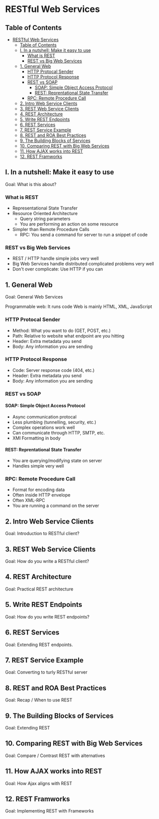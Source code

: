 # RESTful Web Services

## Table of Contents

- [RESTful Web Services](#restful-web-services)
  - [Table of Contents](#table-of-contents)
  - [I. In a nutshell: Make it easy to use](#i-in-a-nutshell-make-it-easy-to-use)
    - [What is REST](#what-is-rest)
    - [REST vs Big Web Services](#rest-vs-big-web-services)
  - [1. General Web](#1-general-web)
    - [HTTP Protocal Sender](#http-protocal-sender)
    - [HTTP Protocol Response](#http-protocol-response)
    - [REST vs SOAP](#rest-vs-soap)
      - [SOAP: Simple Object Access Protocol](#soap-simple-object-access-protocol)
      - [REST: Reprentational State Transfer](#rest-reprentational-state-transfer)
    - [RPC: Remote Procedure Call](#rpc-remote-procedure-call)
  - [2. Intro Web Service Clients](#2-intro-web-service-clients)
  - [3. REST Web Service Clients](#3-rest-web-service-clients)
  - [4. REST Architecture](#4-rest-architecture)
  - [5. Write REST Endpoints](#5-write-rest-endpoints)
  - [6. REST Services](#6-rest-services)
  - [7. REST Service Example](#7-rest-service-example)
  - [8. REST and ROA Best Practices](#8-rest-and-roa-best-practices)
  - [9. The Building Blocks of Services](#9-the-building-blocks-of-services)
  - [10. Comparing REST with Big Web Services](#10-comparing-rest-with-big-web-services)
  - [11. How AJAX works into REST](#11-how-ajax-works-into-rest)
  - [12. REST Framworks](#12-rest-framworks)

## I. In a nutshell: Make it easy to use

Goal: What is this about?

### What is REST

- Representational State Transfer
- Resource Oriented Architecture
  - Query string parameters
  - You are performing an action on some resource
- Simpler than Remote Procedure Calls
  - RPC: You send a command for server to run a snippet of code

### REST vs Big Web Services

- REST / HTTP handle simple jobs very well
- Big Web Services handle distributed complicated problems very well
- Don't over complicate: Use HTTP if you can

## 1. General Web

Goal: General Web Services

Programmable web: It runs code
Web is mainly HTML, XML, JavaScript

### HTTP Protocal Sender

- Method: What you want to do (GET, POST, etc.)
- Path: Relative to website what endpoint are you hitting
- Header: Extra metadata you send
- Body: Any information you are sending

### HTTP Protocol Response

- Code: Server response code (404, etc.)
- Header: Extra metadata you send
- Body: Any information you are sending

### REST vs SOAP

#### SOAP: Simple Object Access Protocol

- Async communication protocal
- Less plumbing (tunnelling, security, etc.)
- Complex operations work well
- Can communicate through HTTP, SMTP, etc.
- XMl Formatting in body

#### REST: Reprentational State Transfer

- You are querying/modifying state on server
- Handles simple very well

### RPC: Remote Procedure Call

- Format for encoding data
- Often inside HTTP envelope
- Often XML-RPC
- You are running a command on the server

## 2. Intro Web Service Clients

Goal: Introduction to RESTful client?

## 3. REST Web Service Clients

Goal: How do you write a RESTful client?

## 4. REST Architecture

Goal: Practical REST architecture

## 5. Write REST Endpoints

Goal: How do you write REST endpoints?

## 6. REST Services

Goal: Extending REST endpoints.

## 7. REST Service Example

Goal: Converting to turly RESTful server

## 8. REST and ROA Best Practices

Goal: Recap / When to use REST

## 9. The Building Blocks of Services

Goal: Extending REST

## 10. Comparing REST with Big Web Services

Goal: Compare / Contrast REST with alternatives

## 11. How AJAX works into REST

Goal: How Ajax aligns with REST

## 12. REST Framworks

Goal: Implementing REST with Frameworks
